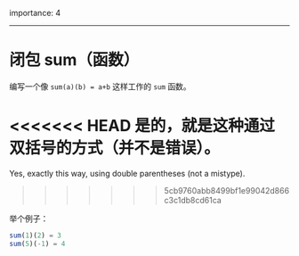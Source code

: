 importance: 4

---

# 闭包 sum（函数）

编写一个像 `sum(a)(b) = a+b` 这样工作的 `sum` 函数。

<<<<<<< HEAD
是的，就是这种通过双括号的方式（并不是错误）。
=======
Yes, exactly this way, using double parentheses (not a mistype).
>>>>>>> 5cb9760abb8499bf1e99042d866c3c1db8cd61ca

举个例子：

```js
sum(1)(2) = 3
sum(5)(-1) = 4
```

